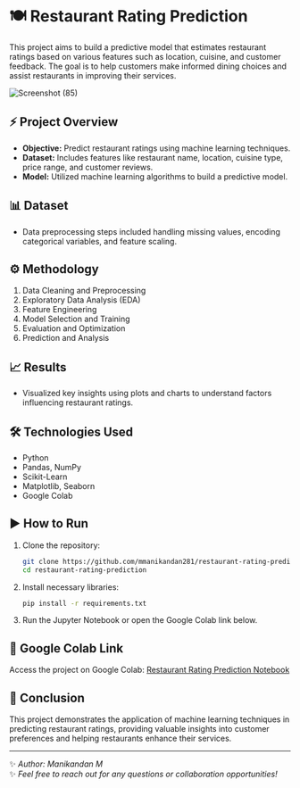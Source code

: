 # 🍽️ Restaurant Rating Prediction

This project aims to build a predictive model that estimates restaurant ratings based on various features such as location, cuisine, and customer feedback. The goal is to help customers make informed dining choices and assist restaurants in improving their services.


![Screenshot (85)](https://github.com/user-attachments/assets/db69b950-87f5-49cb-ae34-c319dce4250d)



## ⚡ Project Overview
- **Objective:** Predict restaurant ratings using machine learning techniques.
- **Dataset:** Includes features like restaurant name, location, cuisine type, price range, and customer reviews.
- **Model:** Utilized machine learning algorithms to build a predictive model.

## 📊 Dataset
- Data preprocessing steps included handling missing values, encoding categorical variables, and feature scaling.

## ⚙️ Methodology
1. Data Cleaning and Preprocessing
2. Exploratory Data Analysis (EDA)
3. Feature Engineering
4. Model Selection and Training
5. Evaluation and Optimization
6. Prediction and Analysis

## 📈 Results
- Visualized key insights using plots and charts to understand factors influencing restaurant ratings.

## 🛠️ Technologies Used
- Python
- Pandas, NumPy
- Scikit-Learn
- Matplotlib, Seaborn
- Google Colab

## ▶️ How to Run
1. Clone the repository:
   ```bash
   git clone https://github.com/mmanikandan281/restaurant-rating-prediction.git
   cd restaurant-rating-prediction
   ```
2. Install necessary libraries:
   ```bash
   pip install -r requirements.txt
   ```
3. Run the Jupyter Notebook or open the Google Colab link below.

## 🚀 Google Colab Link
Access the project on Google Colab: [Restaurant Rating Prediction Notebook](https://colab.research.google.com/drive/1d7qfvbN5utqV-IzdfnmQ95_tsl8rUF28?usp=sharing)

## 🏁 Conclusion
This project demonstrates the application of machine learning techniques in predicting restaurant ratings, providing valuable insights into customer preferences and helping restaurants enhance their services.

---

✨ *Author: Manikandan M*  
✨ *Feel free to reach out for any questions or collaboration opportunities!*

